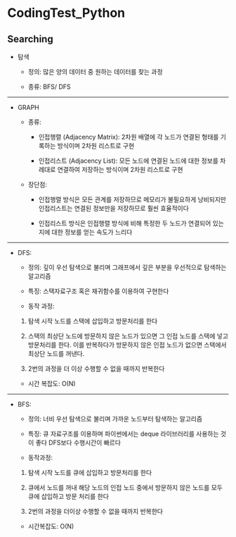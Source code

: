 # CodingTest_Python

## Searching



* 탐색

  * 정의: 많은 양의 데이터 중 원하는 데이터를 찾는 과정
  
  * 종류: BFS/ DFS
  
------------------------------------------------------------------------------------------------------------------------------
  
* GRAPH

  * 종류:
  
    * 인접행렬 (Adjacency Matrix): 2차원 배열에 각 노드가 연결된 형태를 기록하는 방식이며 2차원 리스트로 구현
    
    * 인접리스트 (Adjacency List): 모든 노드에 연결된 노드에 대한 정보를 차례대로 연결하여 저장하는 방식이며 2차원 리스트로 구현
    
  * 장단점:
    
    * 인접행렬 방식은 모든 관계를 저장하므로 메모리가 불필요하게 낭비되지만 인접리스트는 연결된 정보만을 저장하므로 훨씬 효율적이다
    
    * 인접리스트 방식은 인접행렬 방식에 비해 특정한 두 노드가 연결되어 있는지에 대한 정보를 얻는 속도가 느리다
    
------------------------------------------------------------------------------------------------------------------------------
  
* DFS:

  * 정의: 깊이 우선 탐색으로 불리며 그래프에서 깊은 부분을 우선적으로 탐색하는 알고리즘
  
  * 특징: 스택자료구조 혹은 재귀함수를 이용하여 구현한다
  
  * 동작 과정: 
  
  1. 탐색 시작 노드를 스택에 삽입하고 방문처리를 한다
  
  2. 스택의 최상단 노드에 방문하지 않은 노드가 있으면 그 인접 노드를 스택에 넣고 방문처리를 한다. 이를 반복하다가 방문하지 않은 인접 노드가 없으면 스택에서 최상단 노드를 꺼낸다.
  
  3. 2번의 과정을 더 이상 수행할 수 없을 때까지 반복한다
  
  * 시간 복잡도: O(N)
  
------------------------------------------------------------------------------------------------------------------------------
  
* BFS:

  * 정의: 너비 우선 탐색으로 불리며 가까운 노드부터 탐색하는 알고리즘
 
  * 특징: 큐 자료구조를 이용하며 파이썬에서는 deque 라이브러리를 사용하는 것이 좋다
         DFS보다 수행시간이 빠르다
 
  * 동작과정:
 
  1. 탐색 시작 노드를 큐에 삽입하고 방문처리를 한다
 
  2. 큐에서 노드를 꺼내 해당 노드의 인접 노드 중에서 방문하지 않은 노드를 모두 큐에 삽입하고 방문 처리를 한다
 
  3. 2번의 과정을 더이상 수행할 수 없을 때까지 반복한다
 
  * 시간복잡도: O(N)
  
